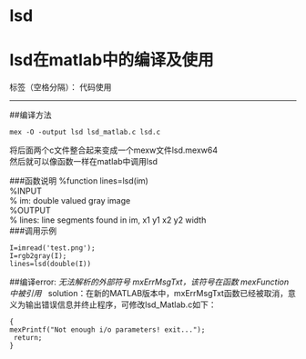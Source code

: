 # lsd
# lsd在matlab中的编译及使用

标签（空格分隔）： 代码使用

---
##编译方法

`mex -O -output lsd lsd_matlab.c lsd.c`

将后面两个c文件整合起来变成一个mexw文件lsd.mexw64  
然后就可以像函数一样在matlab中调用lsd

###函数说明
%function lines=lsd(im)  
%INPUT  
%	im: double valued gray image  
%OUTPUT  
%	lines<Nx5>: line segments found in im, x1 y1 x2 y2 width  
###调用示例

    I=imread('test.png');
    I=rgb2gray(I);
    lines=lsd(double(I))
##编译error:
*无法解析的外部符号 mxErrMsgTxt，该符号在函数 mexFunction 中被引用*  
solution：在新的MATLAB版本中，mxErrMsgTxt函数已经被取消，意义为输出错误信息并终止程序，可修改lsd_Matlab.c如下：

    {
    mexPrintf("Not enough i/o parameters! exit...");
     return;
    }


